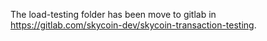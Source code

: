 The load-testing folder has been move to gitlab in https://gitlab.com/skycoin-dev/skycoin-transaction-testing.
